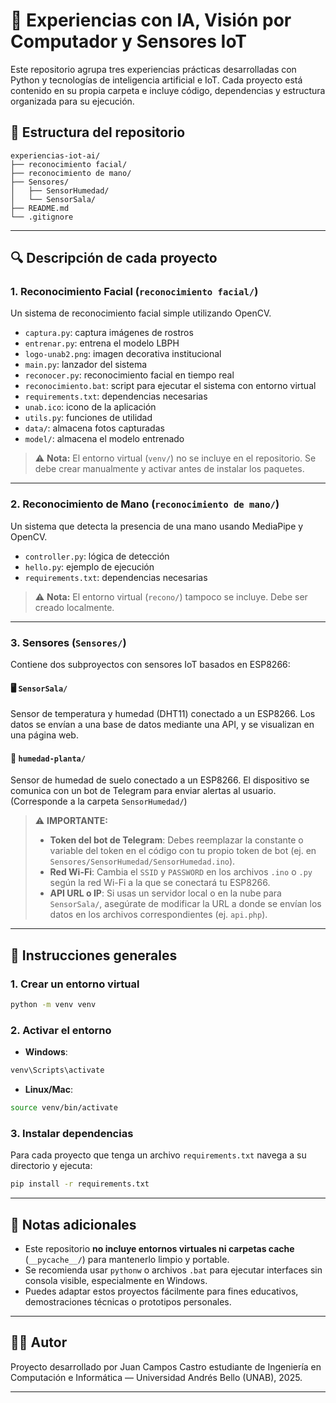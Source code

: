# 🤖 Experiencias con IA, Visión por Computador y Sensores IoT

Este repositorio agrupa tres experiencias prácticas desarrolladas con Python y tecnologías de inteligencia artificial e IoT. Cada proyecto está contenido en su propia carpeta e incluye código, dependencias y estructura organizada para su ejecución.

## 📁 Estructura del repositorio

```
experiencias-iot-ai/
├── reconocimiento facial/
├── reconocimiento de mano/
├── Sensores/
│   ├── SensorHumedad/
│   └── SensorSala/
├── README.md
└── .gitignore
```

---

## 🔍 Descripción de cada proyecto

### 1. Reconocimiento Facial (`reconocimiento facial/`)

Un sistema de reconocimiento facial simple utilizando OpenCV.

- `captura.py`: captura imágenes de rostros
- `entrenar.py`: entrena el modelo LBPH
- `logo-unab2.png`: imagen decorativa institucional
- `main.py`: lanzador del sistema
- `reconocer.py`: reconocimiento facial en tiempo real
- `reconocimiento.bat`: script para ejecutar el sistema con entorno virtual
- `requirements.txt`: dependencias necesarias
- `unab.ico`: icono de la aplicación
- `utils.py`: funciones de utilidad
- `data/`: almacena fotos capturadas
- `model/`: almacena el modelo entrenado

> ⚠️ **Nota:** El entorno virtual (`venv/`) no se incluye en el repositorio. Se debe crear manualmente y activar antes de instalar los paquetes.

---

### 2. Reconocimiento de Mano (`reconocimiento de mano/`)

Un sistema que detecta la presencia de una mano usando MediaPipe y OpenCV.

- `controller.py`: lógica de detección
- `hello.py`: ejemplo de ejecución
- `requirements.txt`: dependencias necesarias

> ⚠️ **Nota:** El entorno virtual (`recono/`) tampoco se incluye. Debe ser creado localmente.

---

### 3. Sensores (`Sensores/`)

Contiene dos subproyectos con sensores IoT basados en ESP8266:

#### 🖥️ `SensorSala/`

Sensor de temperatura y humedad (DHT11) conectado a un ESP8266. Los datos se envían a una base de datos mediante una API, y se visualizan en una página web.

#### 🌱 `humedad-planta/`

Sensor de humedad de suelo conectado a un ESP8266. El dispositivo se comunica con un bot de Telegram para enviar alertas al usuario. (Corresponde a la carpeta `SensorHumedad/`)

> ⚠️ **IMPORTANTE:**  
> - **Token del bot de Telegram**: Debes reemplazar la constante o variable del token en el código con tu propio token de bot (ej. en `Sensores/SensorHumedad/SensorHumedad.ino`).
> - **Red Wi-Fi**: Cambia el `SSID` y `PASSWORD` en los archivos `.ino` o `.py` según la red Wi-Fi a la que se conectará tu ESP8266.
> - **API URL o IP**: Si usas un servidor local o en la nube para `SensorSala/`, asegúrate de modificar la URL a donde se envían los datos en los archivos correspondientes (ej. `api.php`).

---

## 🔧 Instrucciones generales

### 1. Crear un entorno virtual

```bash
python -m venv venv
```

### 2. Activar el entorno

- **Windows**:

```bash
venv\Scripts\activate
```

- **Linux/Mac**:

```bash
source venv/bin/activate
```

### 3. Instalar dependencias

Para cada proyecto que tenga un archivo `requirements.txt` navega a su directorio y ejecuta:
```bash
pip install -r requirements.txt 
```

---

## 📝 Notas adicionales

- Este repositorio **no incluye entornos virtuales ni carpetas cache** (`__pycache__/`) para mantenerlo limpio y portable.
- Se recomienda usar `pythonw` o archivos `.bat` para ejecutar interfaces sin consola visible, especialmente en Windows.
- Puedes adaptar estos proyectos fácilmente para fines educativos, demostraciones técnicas o prototipos personales.

---

## 👨‍💻 Autor

Proyecto desarrollado por Juan Campos Castro estudiante de Ingeniería en Computación e Informática — Universidad Andrés Bello (UNAB), 2025.

---